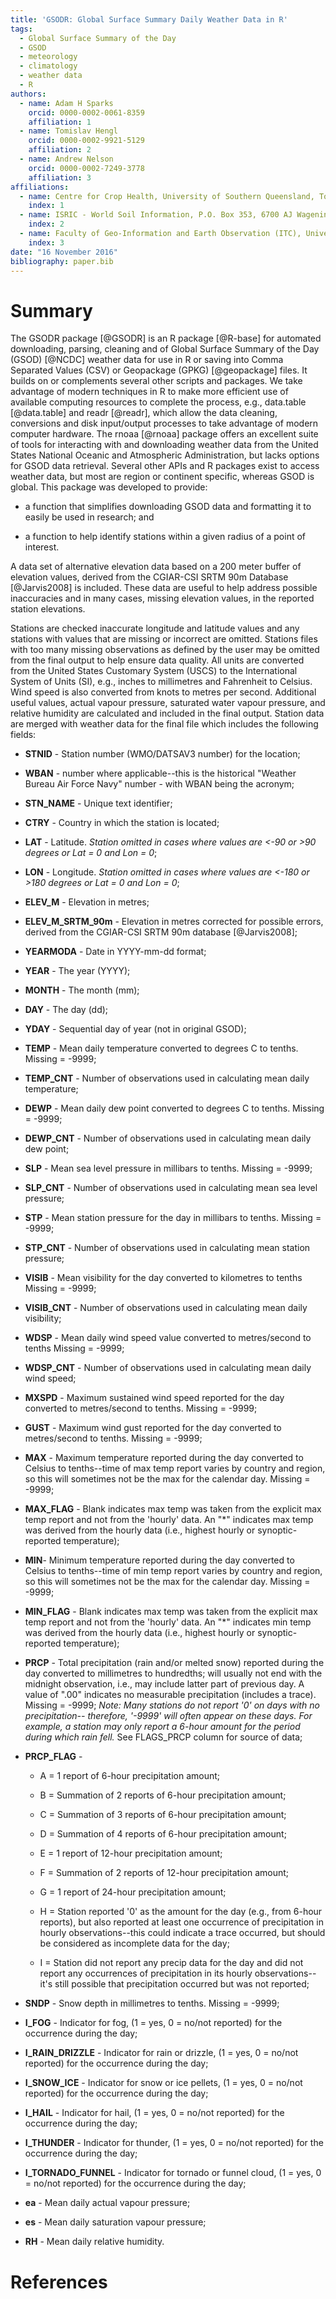 ```yaml
---
title: 'GSODR: Global Surface Summary Daily Weather Data in R'
tags:
  - Global Surface Summary of the Day
  - GSOD
  - meteorology
  - climatology
  - weather data
  - R
authors:
  - name: Adam H Sparks
    orcid: 0000-0002-0061-8359
    affiliation: 1
  - name: Tomislav Hengl
    orcid: 0000-0002-9921-5129
    affiliation: 2
  - name: Andrew Nelson
    orcid: 0000-0002-7249-3778
    affiliation: 3
affiliations:
  - name: Centre for Crop Health, University of Southern Queensland, Toowoomba Queensland 4350, Australia
    index: 1
  - name: ISRIC - World Soil Information, P.O. Box 353, 6700 AJ Wageningen, The Netherlands
    index: 2
  - name: Faculty of Geo-Information and Earth Observation (ITC), University of Twente, Enschede 7500 AE, The Netherlands
    index: 3
date: "16 November 2016"
bibliography: paper.bib
---
```


# Summary

The GSODR package [@GSODR] is an R package [@R-base] for automated
downloading, parsing, cleaning and of Global Surface Summary of the
Day (GSOD) [@NCDC] weather data for use in R or saving into Comma Separated
Values (CSV) or Geopackage (GPKG) [@geopackage] files. It builds on or
complements several other scripts and packages. We take advantage of modern
techniques in R to make more efficient use of available computing resources to
complete the process, e.g., data.table [@data.table] and readr [@readr], which
allow the data cleaning, conversions and disk input/output processes to take
advantage of modern computer hardware. The rnoaa [@rnoaa] package offers an
excellent suite of tools for interacting with and downloading weather data from
the United States National Oceanic and Atmospheric Administration, but lacks
options for GSOD data retrieval. Several other APIs and R packages exist to
access weather data, but most are region or continent specific, whereas GSOD is
global. This package was developed to provide:

  * a function that simplifies downloading GSOD data and formatting it to easily
be used in research; and

  * a function to help identify stations within a given radius of a point of
interest.

A data set of alternative elevation data based on a 200 meter buffer of
elevation values, derived from the CGIAR-CSI SRTM 90m Database [@Jarvis2008] is
included. These data are useful to help address possible inaccuracies and in
many cases, missing elevation values, in the reported station elevations.

Stations are checked inaccurate longitude and latitude values and any stations
with values that are missing or incorrect are omitted. Stations files with too
many missing observations as defined by the user may be omitted from the final
output to help ensure data quality. All units are converted from the United
States Customary System (USCS) to the International System of Units (SI), e.g.,
inches to millimetres and Fahrenheit to Celsius. Wind speed is also converted
from knots to metres per second. Additional useful values, actual vapour
pressure, saturated water vapour pressure, and relative humidity are calculated
and included in the final output. Station data are merged with weather data for
the final file which includes the following fields:

* **STNID** - Station number (WMO/DATSAV3 number) for the location;  

* **WBAN** - number where applicable--this is the historical "Weather
Bureau Air Force Navy" number - with WBAN being the acronym;  

* **STN_NAME** - Unique text identifier;  

* **CTRY** - Country in which the station is located;  

* **LAT** - Latitude. *Station omitted in cases where values are &lt;-90
or &gt;90 degrees or Lat = 0 and Lon = 0*;  

* **LON** - Longitude. *Station omitted in cases where values are &lt;-180
or &gt;180 degrees or Lat = 0 and Lon = 0*;  

* **ELEV_M** - Elevation in metres;  

* **ELEV_M_SRTM_90m** - Elevation in metres corrected for possible errors,
derived from the CGIAR-CSI SRTM 90m database [@Jarvis2008];

* **YEARMODA** - Date in YYYY-mm-dd format;  

* **YEAR** - The year (YYYY);  

* **MONTH** - The month (mm);  

* **DAY** - The day (dd);  

* **YDAY** - Sequential day of year (not in original GSOD);  

* **TEMP** - Mean daily temperature converted to degrees C to tenths.
Missing = -9999;  

* **TEMP_CNT** - Number of observations used in calculating mean daily
temperature;  

* **DEWP** - Mean daily dew point converted to degrees C to tenths. Missing
= -9999;  

* **DEWP_CNT** - Number of observations used in calculating mean daily dew
point;  

* **SLP** - Mean sea level pressure in millibars to tenths. Missing =
-9999;  

* **SLP_CNT** - Number of observations used in calculating mean sea level
pressure;  

* **STP** - Mean station pressure for the day in millibars to tenths.
Missing = -9999;  

* **STP_CNT** - Number of observations used in calculating mean station
pressure;  

* **VISIB** - Mean visibility for the day converted to kilometres to
tenths Missing = -9999;  

* **VISIB_CNT** - Number of observations used in calculating mean daily
visibility;  

* **WDSP** - Mean daily wind speed value converted to metres/second to
tenths Missing = -9999;  

* **WDSP_CNT** - Number of observations used in calculating mean daily
wind speed;  

* **MXSPD** - Maximum sustained wind speed reported for the day converted
to metres/second to tenths. Missing = -9999;  

* **GUST** - Maximum wind gust reported for the day converted to
metres/second to tenths. Missing = -9999;  

* **MAX** - Maximum temperature reported during the day converted to
Celsius to tenths--time of max temp report varies by country and region,
so this will sometimes not be the max for the calendar day. Missing =
-9999;  

* **MAX_FLAG** - Blank indicates max temp was taken from the explicit max
temp report and not from the 'hourly' data. An "\*" indicates max temp was
derived from the hourly data (i.e., highest hourly or synoptic-reported
temperature);  

* **MIN**- Minimum temperature reported during the day converted to
Celsius to tenths--time of min temp report varies by country and region,
so this will sometimes not be the max for the calendar day. Missing =
-9999;  

* **MIN_FLAG** - Blank indicates max temp was taken from the explicit max
temp report and not from the 'hourly' data. An "\*" indicates min temp was
derived from the hourly data (i.e., highest hourly or synoptic-reported
temperature);  

* **PRCP** - Total precipitation (rain and/or melted snow) reported during
the day converted to millimetres to hundredths; will usually not end
with the midnight observation, i.e., may include latter part of previous
day. A value of ".00" indicates no measurable precipitation (includes a trace).
Missing = -9999; *Note: Many stations do not report '0' on days with no
precipitation-- therefore, '-9999' will often appear on these days. For
example, a station may only report a 6-hour amount for the period during
which rain fell.* See FLAGS_PRCP column for source of data;  

* **PRCP_FLAG** -  

    * A = 1 report of 6-hour precipitation amount;  

    * B = Summation of 2 reports of 6-hour precipitation amount;  

    * C = Summation of 3 reports of 6-hour precipitation amount;  

    * D = Summation of 4 reports of 6-hour precipitation amount;  

    * E = 1 report of 12-hour precipitation amount;  

    * F = Summation of 2 reports of 12-hour precipitation amount;  

    * G = 1 report of 24-hour precipitation amount;  

    * H = Station reported '0' as the amount for the day (e.g., from 6-hour
reports), but also reported at least one occurrence of precipitation in
hourly observations--this could indicate a trace occurred, but should be
considered as incomplete data for the day;  

    * I = Station did not report any precip data for the day and did not
report any occurrences of precipitation in its hourly observations--it's
still possible that precipitation occurred but was not reported;  

* **SNDP** - Snow depth in millimetres to tenths. Missing = -9999;  

* **I_FOG** - Indicator for fog, (1 = yes, 0 = no/not reported) for the
occurrence during the day;  

* **I_RAIN_DRIZZLE** - Indicator for rain or drizzle, (1 = yes, 0 = no/not
reported) for the occurrence during the day;  

* **I_SNOW_ICE** - Indicator for snow or ice pellets, (1 = yes, 0 = no/not
reported) for the occurrence during the day;  

* **I_HAIL** - Indicator for hail, (1 = yes, 0 = no/not reported) for the
occurrence during the day;  

* **I_THUNDER** - Indicator for thunder, (1 = yes, 0 = no/not reported)
for the occurrence during the day;  

* **I_TORNADO_FUNNEL** - Indicator for tornado or funnel cloud, (1 = yes, 0 =
no/not reported) for the occurrence during the day;

* **ea** - Mean daily actual vapour pressure;  

* **es** - Mean daily saturation vapour pressure;  

* **RH** - Mean daily relative humidity.

# References

